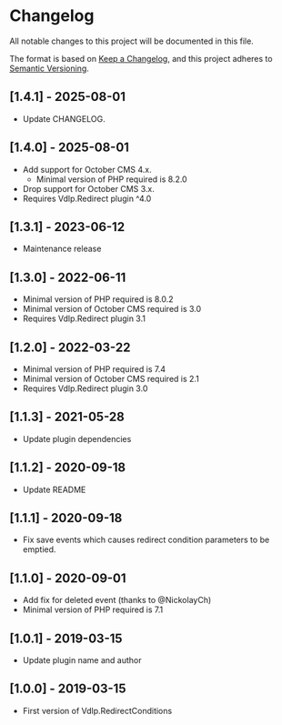 # Changelog
All notable changes to this project will be documented in this file.

The format is based on [Keep a Changelog](https://keepachangelog.com/en/1.0.0/),
and this project adheres to [Semantic Versioning](https://semver.org/spec/v2.0.0.html).

## [1.4.1] - 2025-08-01

* Update CHANGELOG.

## [1.4.0] - 2025-08-01

* Add support for October CMS 4.x.
    * Minimal version of PHP required is 8.2.0
* Drop support for October CMS 3.x.
* Requires Vdlp.Redirect plugin ^4.0

## [1.3.1] - 2023-06-12

* Maintenance release

## [1.3.0] - 2022-06-11

* Minimal version of PHP required is 8.0.2
* Minimal version of October CMS required is 3.0
* Requires Vdlp.Redirect plugin 3.1

## [1.2.0] - 2022-03-22

* Minimal version of PHP required is 7.4
* Minimal version of October CMS required is 2.1
* Requires Vdlp.Redirect plugin 3.0

## [1.1.3] - 2021-05-28

* Update plugin dependencies

## [1.1.2] - 2020-09-18

* Update README

## [1.1.1] - 2020-09-18

* Fix save events which causes redirect condition parameters to be emptied.

## [1.1.0] - 2020-09-01

* Add fix for deleted event (thanks to @NickolayCh)
* Minimal version of PHP required is 7.1

## [1.0.1] - 2019-03-15

* Update plugin name and author

## [1.0.0] - 2019-03-15

* First version of Vdlp.RedirectConditions

